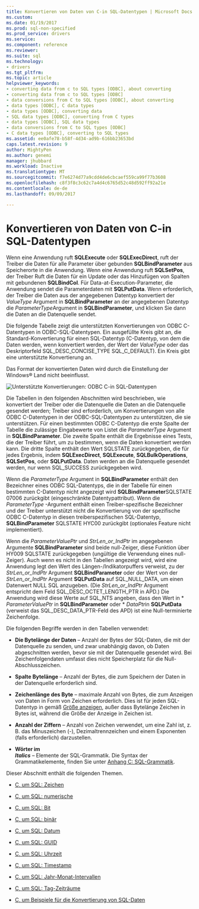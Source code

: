 ```yaml
---
title: Konvertieren von Daten von C-in SQL-Datentypen | Microsoft Docs
ms.custom: 
ms.date: 01/19/2017
ms.prod: sql-non-specified
ms.prod_service: drivers
ms.service: 
ms.component: reference
ms.reviewer: 
ms.suite: sql
ms.technology:
- drivers
ms.tgt_pltfrm: 
ms.topic: article
helpviewer_keywords:
- converting data from c to SQL types [ODBC], about converting
- converting data from c to SQL types [ODBC]
- data conversions from C to SQL types [ODBC], about converting
- data types [ODBC], C data types
- data types [ODBC], converting data
- SQL data types [ODBC], converting from C types
- data types [ODBC], SQL data types
- data conversions from C to SQL types [ODBC]
- C data types [ODBC], converting to SQL types
ms.assetid: ee0afe78-b58f-4d34-ad9b-616bb23653bd
caps.latest.revision: 9
author: MightyPen
ms.author: genemi
manager: jhubbard
ms.workload: Inactive
ms.translationtype: MT
ms.sourcegitcommit: f7e6274d77a9cdd4de6cbcaef559ca99f77b3608
ms.openlocfilehash: c8f3f8c3c62c7a4d4c6765d52c48d592ff92a21e
ms.contentlocale: de-de
ms.lasthandoff: 09/09/2017

---
```

# <a name="converting-data-from-c-to-sql-data-types"></a>Konvertieren von Daten von C-in SQL-Datentypen
Wenn eine Anwendung ruft **SQLExecute** oder **SQLExecDirect**, ruft der Treiber die Daten für alle Parameter über gebunden **SQLBindParameter** aus Speicherorte in die Anwendung. Wenn eine Anwendung ruft **SQLSetPos**, der Treiber Ruft die Daten für ein Update oder das Hinzufügen von Spalten mit gebundenen **SQLBindCol**. Für Data-at-Execution-Parameter, die Anwendung sendet die Parameterdaten mit **SQLPutData**. Wenn erforderlich, der Treiber die Daten aus der angegebenen Datentyp konvertiert der *ValueType* Argument in **SQLBindParameter** an der angegebenen Datentyp die *ParameterType*Argument in **SQLBindParameter**, und klicken Sie dann die Daten an die Datenquelle sendet.  
  
 Die folgende Tabelle zeigt die unterstützten Konvertierungen von ODBC C-Datentypen in ODBC-SQL-Datentypen. Ein ausgefüllte Kreis gibt an, die Standard-Konvertierung für einen SQL-Datentyp (C-Datentyp, von dem die Daten werden, wenn konvertiert werden, der Wert der *ValueType* oder das Deskriptorfeld SQL_DESC_CONCISE_TYPE SQL_C_DEFAULT). Ein Kreis gibt eine unterstützte Konvertierung an.  
  
 Das Format der konvertierten Daten wird durch die Einstellung der Windows® Land nicht beeinflusst.  
  
 ![Unterstützte Konvertierungen: ODBC C-in SQL-Datentypen](../../../odbc/reference/appendixes/media/apd1b.gif "apd1b")  
  
 Die Tabellen in den folgenden Abschnitten wird beschrieben, wie konvertiert der Treiber oder die Datenquelle die Daten an die Datenquelle gesendet werden; Treiber sind erforderlich, um Konvertierungen von alle ODBC C-Datentypen in der ODBC-SQL-Datentypen zu unterstützen, die sie unterstützen. Für einen bestimmten ODBC C-Datentyp die erste Spalte der Tabelle die zulässige Eingabewerte von Listet die *ParameterType* Argument in **SQLBindParameter**. Die zweite Spalte enthält die Ergebnisse eines Tests, die der Treiber führt, um zu bestimmen, wenn die Daten konvertiert werden kann. Die dritte Spalte enthält den Wert SQLSTATE zurückgegeben, die für jedes Ergebnis, indem **SQLExecDirect**, **SQLExecute**, **SQLBulkOperations**, **SQLSetPos**, oder **SQLPutData**. Daten werden an die Datenquelle gesendet werden, nur wenn SQL_SUCCESS zurückgegeben wird.  
  
 Wenn die *ParameterType* Argument in **SQLBindParameter** enthält den Bezeichner eines ODBC SQL-Datentyps, die in der Tabelle für einen bestimmten C-Datentyp nicht angezeigt wird **SQLBindParameter**SQLSTATE 07006 zurückgibt (eingeschränkte Datentypattribut). Wenn die *ParameterType* -Argument enthält einen Treiber-spezifische Bezeichner und der Treiber unterstützt nicht die Konvertierung von der spezifische ODBC C-Datentyp in diesen treiberspezifischen SQL-Datentyp, **SQLBindParameter** SQLSTATE HYC00 zurückgibt (optionales Feature nicht implementiert).  
  
 Wenn die *ParameterValuePtr* und *StrLen_or_IndPtr* im angegebenen Argumente **SQLBindParameter** sind beide null-Zeiger, diese Funktion über HY009 SQLSTATE zurückgegeben (ungültige die Verwendung eines null-Zeiger). Auch wenn es nicht in den Tabellen angezeigt wird, wird eine Anwendung legt den Wert des Längen-/Indikatorpuffers verweist, zu der *StrLen_or_IndPtr* Argument **SQLBindParameter** oder der Wert von der  *StrLen_or_IndPtr* Argument **SQLPutData** auf SQL_NULL_DATA, um einen Datenwert NULL SQL anzugeben. (Die *StrLen_or_IndPtr* Argument entspricht dem Feld SQL_DESC_OCTET_LENGTH_PTR in APD.) Die Anwendung wird diese Werte auf SQL_NTS angeben, dass den Wert in \* *ParameterValuePtr* in **SQLBindParameter** oder \* *DataPtr*in **SQLPutData** (verweist das SQL_DESC_DATA_PTR-Feld des APD) ist eine Null-terminierte Zeichenfolge.  
  
 Die folgenden Begriffe werden in den Tabellen verwendet:  
  
-   **Die Bytelänge der Daten** – Anzahl der Bytes der SQL-Daten, die mit der Datenquelle zu senden, und zwar unabhängig davon, ob Daten abgeschnitten werden, bevor sie mit der Datenquelle gesendet wird. Bei Zeichenfolgendaten umfasst dies nicht Speicherplatz für die Null-Abschlusszeichen.  
  
-   **Spalte Bytelänge** – Anzahl der Bytes, die zum Speichern der Daten in der Datenquelle erforderlich sind.  
  
-   **Zeichenlänge des Byte** – maximale Anzahl von Bytes, die zum Anzeigen von Daten in Form von Zeichen erforderlich. Dies ist für jeden SQL-Datentyp in gemäß [Größe anzeigen](../../../odbc/reference/appendixes/display-size.md), außer dass Bytelänge Zeichen in Bytes ist, während die Größe der Anzeige in Zeichen ist.  
  
-   **Anzahl der Ziffern** – Anzahl von Zeichen verwendet, um eine Zahl ist, z. B. das Minuszeichen (-), Dezimaltrennzeichen und einem Exponenten (falls erforderlich) darzustellen.  
  
-   **Wörter im**   
     ***Italics*** – Elemente der SQL-Grammatik. Die Syntax der Grammatikelemente, finden Sie unter [Anhang C: SQL-Grammatik](../../../odbc/reference/appendixes/appendix-c-sql-grammar.md).  
  
 Dieser Abschnitt enthält die folgenden Themen.  
  
-   [C, um SQL: Zeichen](../../../odbc/reference/appendixes/c-to-sql-character.md)  
  
-   [C, um SQL: numerische](../../../odbc/reference/appendixes/c-to-sql-numeric.md)  
  
-   [C, um SQL: Bit](../../../odbc/reference/appendixes/c-to-sql-bit.md)  
  
-   [C, um SQL: binär](../../../odbc/reference/appendixes/c-to-sql-binary.md)  
  
-   [C, um SQL: Datum](../../../odbc/reference/appendixes/c-to-sql-date.md)  
  
-   [C, um SQL: GUID](../../../odbc/reference/appendixes/c-to-sql-guid.md)  
  
-   [C, um SQL: Uhrzeit](../../../odbc/reference/appendixes/c-to-sql-time.md)  
  
-   [C, um SQL: Timestamp](../../../odbc/reference/appendixes/c-to-sql-timestamp.md)  
  
-   [C, um SQL: Jahr-Monat-Intervallen](../../../odbc/reference/appendixes/c-to-sql-year-month-intervals.md)  
  
-   [C, um SQL: Tag-Zeiträume](../../../odbc/reference/appendixes/c-to-sql-day-time-intervals.md)  
  
-   [C, um Beispiele für die Konvertierung von SQL-Daten](../../../odbc/reference/appendixes/c-to-sql-data-conversion-examples.md)

